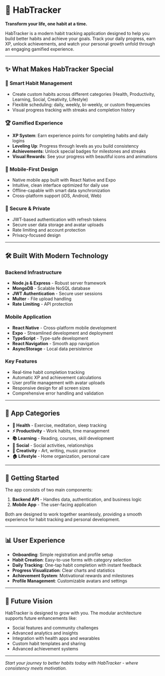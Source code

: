 # 🧠 HabTracker

**Transform your life, one habit at a time.**

HabTracker is a modern habit tracking application designed to help you build better habits and achieve your goals. Track your daily progress, earn XP, unlock achievements, and watch your personal growth unfold through an engaging gamified experience.

---

## ✨ What Makes HabTracker Special

### 🎯 **Smart Habit Management**
- Create custom habits across different categories (Health, Productivity, Learning, Social, Creativity, Lifestyle)
- Flexible scheduling: daily, weekly, bi-weekly, or custom frequencies
- Visual progress tracking with streaks and completion history

### 🏆 **Gamified Experience**
- **XP System**: Earn experience points for completing habits and daily logins
- **Leveling Up**: Progress through levels as you build consistency
- **Achievements**: Unlock special badges for milestones and streaks
- **Visual Rewards**: See your progress with beautiful icons and animations

### 📱 **Mobile-First Design**
- Native mobile app built with React Native and Expo
- Intuitive, clean interface optimized for daily use
- Offline-capable with smart data synchronization
- Cross-platform support (iOS, Android, Web)

### 🔐 **Secure & Private**
- JWT-based authentication with refresh tokens
- Secure user data storage and avatar uploads
- Rate limiting and account protection
- Privacy-focused design

---

## 🛠️ Built With Modern Technology

### **Backend Infrastructure**
- **Node.js & Express** - Robust server framework
- **MongoDB** - Scalable NoSQL database
- **JWT Authentication** - Secure user sessions
- **Multer** - File upload handling
- **Rate Limiting** - API protection

### **Mobile Application**
- **React Native** - Cross-platform mobile development
- **Expo** - Streamlined development and deployment
- **TypeScript** - Type-safe development
- **React Navigation** - Smooth app navigation
- **AsyncStorage** - Local data persistence

### **Key Features**
- Real-time habit completion tracking
- Automatic XP and achievement calculations
- User profile management with avatar uploads
- Responsive design for all screen sizes
- Comprehensive error handling and validation

---

## 🎨 App Categories

- **🏥 Health** - Exercise, meditation, sleep tracking
- **⚡ Productivity** - Work habits, time management
- **📚 Learning** - Reading, courses, skill development
- **👥 Social** - Social activities, relationships
- **🎨 Creativity** - Art, writing, music practice
- **🏠 Lifestyle** - Home organization, personal care

---

## 🚀 Getting Started

The app consists of two main components:

1. **Backend API** - Handles data, authentication, and business logic
2. **Mobile App** - The user-facing application

Both are designed to work together seamlessly, providing a smooth experience for habit tracking and personal development.

---

## 📊 User Experience

- **Onboarding**: Simple registration and profile setup
- **Habit Creation**: Easy-to-use forms with category selection
- **Daily Tracking**: One-tap habit completion with instant feedback
- **Progress Visualization**: Clear charts and statistics
- **Achievement System**: Motivational rewards and milestones
- **Profile Management**: Customizable avatars and settings

---

## 🔮 Future Vision

HabTracker is designed to grow with you. The modular architecture supports future enhancements like:
- Social features and community challenges
- Advanced analytics and insights
- Integration with health apps and wearables
- Custom habit templates and sharing
- Advanced achievement systems

---

*Start your journey to better habits today with HabTracker - where consistency meets motivation.*
